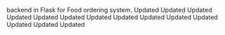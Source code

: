 backend in Flask for Food ordering system.
Updated
Updated
Updated
Updated
Updated
Updated
Updated
Updated
Updated
Updated
Updated
Updated
Updated
Updated
